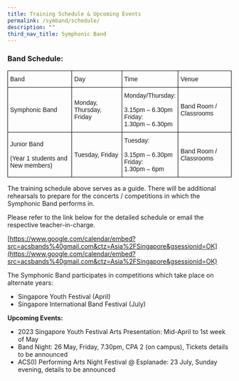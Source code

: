 ```yaml
---
title: Training Schedule & Upcoming Events
permalink: /symband/schedule/
description: ""
third_nav_title: Symphonic Band
---
```

### **Band Schedule:**

<style type="text/css">
.tg  {border-collapse:collapse;border-spacing:0;}
.tg td{border-color:black;border-style:solid;border-width:1px;font-family:Arial, sans-serif;font-size:14px;
  overflow:hidden;padding:10px 5px;word-break:normal;}
.tg th{border-color:black;border-style:solid;border-width:1px;font-family:Arial, sans-serif;font-size:14px;
  font-weight:normal;overflow:hidden;padding:10px 5px;word-break:normal;}
.tg .tg-cly1{text-align:left;vertical-align:middle}
</style>
<table class="tg">
<thead>
  <tr>
    <th class="tg-cly1">Band</th>
    <th class="tg-cly1">Day</th>
    <th class="tg-cly1">Time</th>
    <th class="tg-cly1">Venue</th>
  </tr>
</thead>
<tbody>
  <tr>
    <td class="tg-cly1">Symphonic Band</td>
    <td class="tg-cly1">Monday, Thursday, Friday</td>
    <td class="tg-cly1">Monday/Thursday:<br><br>3.15pm – 6.30pm<br>Friday:<br>1.30pm – 6.30pm</td>
    <td class="tg-cly1">Band Room / Classrooms</td>
  </tr>
  <tr>
    <td class="tg-cly1">Junior Band<br><br>(Year 1 students and New members)</td>
    <td class="tg-cly1">Tuesday, Friday</td>
    <td class="tg-cly1">Tuesday:<br><br>3.15pm – 6.30pm<br>Friday:<br>1.30pm – 6pm</td>
    <td class="tg-cly1">Band Room / Classrooms</td>
  </tr>
</tbody>
</table>

The training schedule above serves as a guide. There will be additional rehearsals to prepare for the concerts / competitions in which the Symphonic Band performs in.

Please refer to the link below for the detailed schedule or email the respective teacher-in-charge.

[https://www.google.com/calendar/embed?src=acsbands%40gmail.com&ctz=Asia%2FSingapore&gsessionid=OK](https://www.google.com/calendar/embed?src=acsbands%40gmail.com&ctz=Asia%2FSingapore&gsessionid=OK)

The Symphonic Band participates in competitions which take place on alternate years:

*   Singapore Youth Festival (April)
*   Singapore International Band Festival (July)

**Upcoming Events:**

*   2023 Singapore Youth Festival Arts Presentation: Mid-April to 1st week of May
*   Band Night: 26 May, Friday, 7.30pm, CPA 2 (on campus), Tickets details to be announced
*   ACS(I) Performing Arts Night Festival @ Esplanade: 23 July, Sunday evening, details to be announced